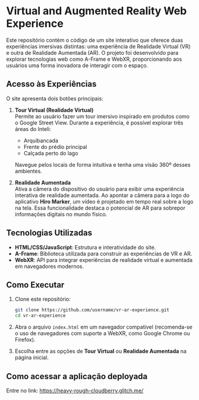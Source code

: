 # Virtual and Augmented Reality Web Experience

Este repositório contém o código de um site interativo que oferece duas experiências imersivas distintas: uma experiência de Realidade Virtual (VR) e outra de Realidade Aumentada (AR). O projeto foi desenvolvido para explorar tecnologias web como A-Frame e WebXR, proporcionando aos usuários uma forma inovadora de interagir com o espaço.

## Acesso às Experiências

O site apresenta dois botões principais:

1. **Tour Virtual (Realidade Virtual)**  
   Permite ao usuário fazer um tour imersivo inspirado em produtos como o Google Street View. Durante a experiência, é possível explorar três áreas do Inteli:  
   - Arquibancada  
   - Frente do prédio principal  
   - Calçada perto do lago  

   Navegue pelos locais de forma intuitiva e tenha uma visão 360º desses ambientes.

2. **Realidade Aumentada**  
   Ativa a câmera do dispositivo do usuário para exibir uma experiência interativa de realidade aumentada. Ao apontar a câmera para a logo do aplicativo **Hiro Marker**, um vídeo é projetado em tempo real sobre a logo na tela. Essa funcionalidade destaca o potencial de AR para sobrepor informações digitais no mundo físico.


## Tecnologias Utilizadas

- **HTML/CSS/JavaScript**: Estrutura e interatividade do site.  
- **A-Frame**: Biblioteca utilizada para construir as experiências de VR e AR.  
- **WebXR**: API para integrar experiências de realidade virtual e aumentada em navegadores modernos.  


## Como Executar

1. Clone este repositório:
   ```bash
   git clone https://github.com/username/vr-ar-experience.git
   cd vr-ar-experience
   ```

2. Abra o arquivo `index.html` em um navegador compatível (recomenda-se o uso de navegadores com suporte a WebXR, como Google Chrome ou Firefox).

3. Escolha entre as opções de **Tour Virtual** ou **Realidade Aumentada** na página inicial.

## Como acessar a aplicação deployada

Entre no link: https://heavy-rough-cloudberry.glitch.me/
